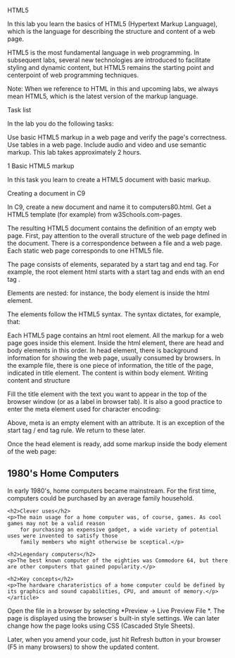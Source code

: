 HTML5

In this lab you learn the basics of HTML5 (Hypertext Markup Language), which is the language for describing the structure and content of a web page.

HTML5 is the most fundamental language in web programming. In subsequent labs, several new technologies are introduced to facilitate styling and dynamic content, but HTML5 remains the starting point and centerpoint of web programming techniques.

Note: When we reference to HTML in this and upcoming labs, we always mean HTML5, which is the latest version of the markup language.

Task list

In the lab you do the following tasks:

Use basic HTML5 markup in a web page and verify the page's correctness.
Use tables in a web page.
Include audio and video and use semantic markup.
This lab takes approximately 2 hours.

1 Basic HTML5 markup

In this task you learn to create a HTML5 document with basic markup.

Creating a document in C9

In C9, create a new document and name it to computers80.html. Get a HTML5 template (for example) from w3Schools.com-pages.

The resulting HTML5 document contains the definition of an empty web page. First, pay attention to the overall structure of the web page defined in the document. There is a correspondence between a file and a web page. Each static web page corresponds to one HTML5 file.

The page consists of elements, separated by a start tag and end tag. For example, the root element html starts with a start tag <html> and ends with an end tag </html>.

Elements are nested: for instance, the body element is inside the html element.

The elements follow the HTML5 syntax. The syntax dictates, for example, that:

Each HTML5 page contains an html root element. All the markup for a web page goes inside this element.
Inside the html element, there are head and body elements in this order. In head element, there is background information for showing the web page, usually consumed by browsers. In the example file, there is one piece of information, the title of the page, indicated in title element.
The content is within body element.
Writing content and structure

Fill the title element with the text you want to appear in the top of the browser window (or as a label in browser tab). It is also a good practice to enter the meta element used for character encoding:

<head>
    <title>1980's home computers</title>
    <meta charset="utf-8" />
</head>
Above, meta is an empty element with an attribute. It is an exception of the start tag / end tag rule. We return to these later.

Once the head element is ready, add some markup inside the body element of the web page:

<body>
    <article>
    <h1>1980's Home Computers</h1>
    <p>In early 1980's, home computers became mainstream. For the first time, computers could be
        purchased by an average family household.</p>

    <h2>Clever uses</h2>
    <p>The main usage for a home computer was, of course, games. As cool games may not be a valid reason
        for purchasing an expensive gadget, a wide variety of potential uses were invented to satisfy those
        family members who might otherwise be sceptical.</p>

    <h2>Legendary computers</h2>
    <p>The best known computer of the eighties was Commodore 64, but there are other computers that gained popularity.</p>

    <h2>Key concepts</h2>
    <p>The hardware charateristics of a home computer could be defined by its graphics and sound capabilities, CPU, and amount of memory.</p>
    </article>
</body>
Open the file in a browser by selecting *Preview -> Live Preview File *. The page is displayed using the browser´s built-in style settings. We can later change how the page looks using CSS (Cascaded Style Sheets).

Later, when you amend your code, just hit Refresh button in your browser (F5 in many browsers) to show the updated content.
